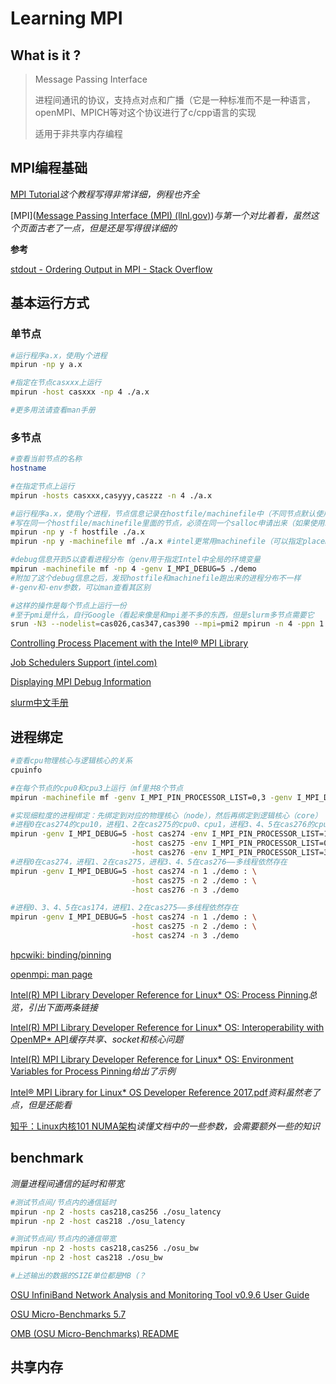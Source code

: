 # Learning MPI

## What is it ?

> Message Passing Interface
>
> 进程间通讯的协议，支持点对点和广播（它是一种标准而不是一种语言，openMPI、MPICH等对这个协议进行了c/cpp语言的实现
>
> 适用于非共享内存编程



## MPI编程基础

[MPI Tutorial](https://mpitutorial.com/)*这个教程写得非常详细，例程也齐全*

[MPI]([Message Passing Interface (MPI) (llnl.gov)](https://computing.llnl.gov/tutorials/mpi/))*与第一个对比着看，虽然这个页面古老了一点，但是还是写得很详细的*

**参考**

[stdout - Ordering Output in MPI - Stack Overflow](https://stackoverflow.com/questions/5305061/ordering-output-in-mpi)



## 基本运行方式

### 单节点

```bash
#运行程序a.x，使用y个进程
mpirun -np y a.x

#指定在节点casxxx上运行
mpirun -host casxxx -np 4 ./a.x

#更多用法请查看man手册
```



### 多节点

```bash
#查看当前节点的名称
hostname

#在指定节点上运行
mpirun -hosts casxxx,casyyy,caszzz -n 4 ./a.x

#运行程序a.x，使用y个进程，节点信息记录在hostfile/machinefile中（不同节点默认使用换行符分割
#写在同一个hostfile/machinefile里面的节点，必须在同一个salloc申请出来（如果使用salloc的话）
mpirun -np y -f hostfile ./a.x
mpirun -np y -machinefile mf ./a.x #intel更常用machinefile（可以指定placement，也就是每个节点进程数

#debug信息开到5以查看进程分布（genv用于指定Intel中全局的环境变量
mpirun -machinefile mf -np 4 -genv I_MPI_DEBUG=5 ./demo
#附加了这个debug信息之后，发现hostfile和machinefile跑出来的进程分布不一样
#-genv和-env参数，可以man查看其区别

#这样的操作是每个节点上运行一份
#至于pmi是什么，自行Google（看起来像是和mpi差不多的东西，但是slurm多节点需要它
srun -N3 --nodelist=cas026,cas347,cas390 --mpi=pmi2 mpirun -n 4 -ppn 1 ./demo
```

[Controlling Process Placement with the Intel® MPI Library](https://software.intel.com/content/www/us/en/develop/articles/controlling-process-placement-with-the-intel-mpi-library.html)

[Job Schedulers Support (intel.com)](https://software.intel.com/content/www/us/en/develop/documentation/mpi-developer-guide-linux/top/running-applications/job-schedulers-support.html)

[Displaying MPI Debug Information](https://software.intel.com/content/www/us/en/develop/documentation/mpi-developer-guide-linux/top/analysis-and-tuning/displaying-mpi-debug-information.html)

[slurm中文手册](https://docs.slurm.cn/users/mpi-he-upc-yong-hu-zhi-nan)



## 进程绑定

```bash
#查看cpu物理核心与逻辑核心的关系
cpuinfo

#在每个节点的cpu0和cpu3上运行（mf里共8个节点
mpirun -machinefile mf -genv I_MPI_PIN_PROCESSOR_LIST=0,3 -genv I_MPI_DEBUG=5 -n 16 ./demo

#实现细粒度的进程绑定：先绑定到对应的物理核心（node），然后再绑定到逻辑核心（core）
#进程0在cas274的cpu10，进程1、2在cas275的cpu0、cpu1，进程3、4、5在cas276的cpu3、cpu4、cpu5——但是这样就多线程就没了
mpirun -genv I_MPI_DEBUG=5 -host cas274 -env I_MPI_PIN_PROCESSOR_LIST=10 -n 1 ./demo : \
						   -host cas275 -env I_MPI_PIN_PROCESSOR_LIST=0-1 -n 2 ./demo : \
						   -host cas276 -env I_MPI_PIN_PROCESSOR_LIST=3-10 -n 3 ./demo
#进程0在cas274，进程1、2在cas275，进程3、4、5在cas276——多线程依然存在
mpirun -genv I_MPI_DEBUG=5 -host cas274 -n 1 ./demo : \
						   -host cas275 -n 2 ./demo : \
						   -host cas276 -n 3 ./demo

#进程0、3、4、5在cas174，进程1、2在cas275——多线程依然存在
mpirun -genv I_MPI_DEBUG=5 -host cas274 -n 1 ./demo : \
						   -host cas275 -n 2 ./demo : \
						   -host cas274 -n 3 ./demo
```

[hpcwiki: binding/pinning](https://hpc-wiki.info/hpc/Binding/Pinning)

[openmpi: man page](https://www.open-mpi.org/doc/v3.0/man1/mpirun.1.php)

[Intel(R) MPI Library Developer Reference for Linux* OS: Process Pinning](https://software.intel.com/content/www/us/en/develop/documentation/mpi-developer-reference-linux/top/environment-variable-reference/process-pinning.html)*总览，引出下面两条链接*

[Intel(R) MPI Library Developer Reference for Linux* OS: Interoperability with OpenMP* API](https://software.intel.com/content/www/us/en/develop/documentation/mpi-developer-reference-linux/top/environment-variable-reference/process-pinning/interoperability-with-openmp.html)*缓存共享、socket和核心问题*

[Intel(R) MPI Library Developer Reference for Linux* OS: Environment Variables for Process Pinning](https://software.intel.com/content/www/us/en/develop/documentation/mpi-developer-reference-linux/top/environment-variable-reference/process-pinning/environment-variables-for-process-pinning.html)*给出了示例*

[Intel® MPI Library for Linux* OS Developer Reference 2017.pdf](https://scc.ustc.edu.cn/zlsc/tc4600/intel/2017.0.098/mpi/Developer_Reference.pdf)*资料虽然老了点，但是还能看*

[知乎：Linux内核101 NUMA架构](https://zhuanlan.zhihu.com/p/62795773)*读懂文档中的一些参数，会需要额外一些的知识*



## benchmark

*测量进程间通信的延时和带宽*

```bash
#测试节点间/节点内的通信延时
mpirun -np 2 -hosts cas218,cas256 ./osu_latency
mpirun -np 2 -host cas218 ./osu_latency

#测试节点间/节点内的通信带宽
mpirun -np 2 -hosts cas218,cas256 ./osu_bw
mpirun -np 2 -host cas218 ./osu_bw

#上述输出的数据的SIZE单位都是MB（？
```

[OSU InfiniBand Network Analysis and Monitoring Tool v0.9.6 User Guide](http://mvapich.cse.ohio-state.edu/userguide/osu-inam/#_overview_of_the_osu_inam_project)

[OSU Micro-Benchmarks 5.7](https://mvapich.cse.ohio-state.edu/benchmarks/)

[OMB (OSU Micro-Benchmarks) README](https://mvapich.cse.ohio-state.edu/static/media/mvapich/README-OMB.txt)



## 共享内存


